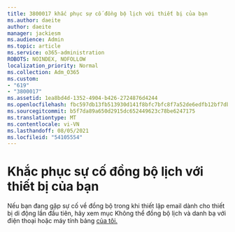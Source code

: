 ```yaml
---
title: 3800017 khắc phục sự cố đồng bộ lịch với thiết bị của bạn
ms.author: daeite
author: daeite
manager: jackiesm
ms.audience: Admin
ms.topic: article
ms.service: o365-administration
ROBOTS: NOINDEX, NOFOLLOW
localization_priority: Normal
ms.collection: Adm_O365
ms.custom:
- "619"
- "3800017"
ms.assetid: 1ea8bd4d-1352-4904-b426-2724876d4244
ms.openlocfilehash: fbc597db13fb513930d141f8bfc7bfc8f7a52de6edfb12bf7db64a46e3cbdaa9
ms.sourcegitcommit: b5f7da89a650d2915dc652449623c78be6247175
ms.translationtype: MT
ms.contentlocale: vi-VN
ms.lasthandoff: 08/05/2021
ms.locfileid: "54105554"
---
```

# <a name="troubleshoot-syncing-your-calendar-to-your-device"></a>Khắc phục sự cố đồng bộ lịch với thiết bị của bạn

Nếu bạn đang gặp sự cố về đồng bộ trong khi thiết lập email dành cho thiết bị di động lần đầu tiên, hãy xem mục Không thể đồng bộ lịch và danh bạ với điện thoại hoặc máy tính bảng [của tôi.](https://support.office.com/article/8479d764-b9f5-4fff-ba88-edd7c265df9f)
  